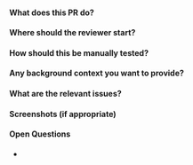 <!--
Please review CONTRIBUTING.md before issuing a Pull Request
-->
#### What does this PR do?


#### Where should the reviewer start?


#### How should this be manually tested?


#### Any background context you want to provide?


#### What are the relevant issues?


#### Screenshots (if appropriate)


#### Open Questions

-

